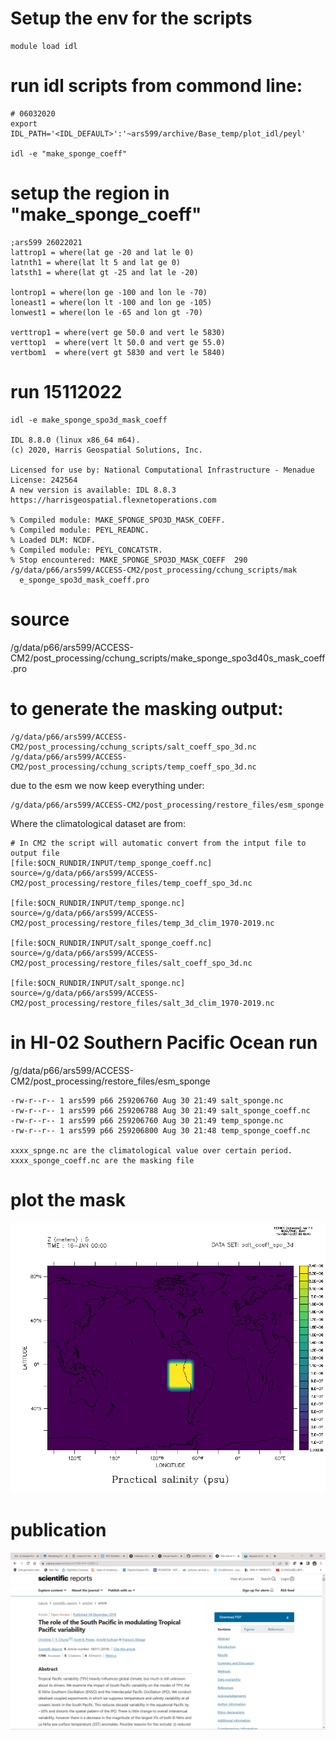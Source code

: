 # Setup the env for the scripts
```
module load idl
```
# run idl scripts from commond line:
```
# 06032020 
export IDL_PATH='<IDL_DEFAULT>':'~ars599/archive/Base_temp/plot_idl/peyl'

idl -e "make_sponge_coeff"
```
# setup the region in "make_sponge_coeff"
```
;ars599 26022021
lattrop1 = where(lat ge -20 and lat le 0)
latnth1 = where(lat lt 5 and lat ge 0)
latsth1 = where(lat gt -25 and lat le -20)

lontrop1 = where(lon ge -100 and lon le -70)
loneast1 = where(lon lt -100 and lon ge -105)
lonwest1 = where(lon le -65 and lon gt -70)

verttrop1 = where(vert ge 50.0 and vert le 5830)
verttop1  = where(vert lt 50.0 and vert ge 55.0)
vertbom1  = where(vert gt 5830 and vert le 5840)
```

# run 15112022
```
idl -e make_sponge_spo3d_mask_coeff

IDL 8.8.0 (linux x86_64 m64).
(c) 2020, Harris Geospatial Solutions, Inc.

Licensed for use by: National Computational Infrastructure - Menadue
License: 242564
A new version is available: IDL 8.8.3
https://harrisgeospatial.flexnetoperations.com

% Compiled module: MAKE_SPONGE_SPO3D_MASK_COEFF.
% Compiled module: PEYL_READNC.
% Loaded DLM: NCDF.
% Compiled module: PEYL_CONCATSTR.
% Stop encountered: MAKE_SPONGE_SPO3D_MASK_COEFF  290 /g/data/p66/ars599/ACCESS-CM2/post_processing/cchung_scripts/mak
  e_sponge_spo3d_mask_coeff.pro
```
# source
/g/data/p66/ars599/ACCESS-CM2/post_processing/cchung_scripts/make_sponge_spo3d40s_mask_coeff.pro

# to generate the masking output:
```
/g/data/p66/ars599/ACCESS-CM2/post_processing/cchung_scripts/salt_coeff_spo_3d.nc
/g/data/p66/ars599/ACCESS-CM2/post_processing/cchung_scripts/temp_coeff_spo_3d.nc
```
due to the esm we now keep everything under:

```
/g/data/p66/ars599/ACCESS-CM2/post_processing/restore_files/esm_sponge
```

Where the climatological dataset are from:
```
# In CM2 the script will automatic convert from the intput file to output file
[file:$OCN_RUNDIR/INPUT/temp_sponge_coeff.nc]
source=/g/data/p66/ars599/ACCESS-CM2/post_processing/restore_files/temp_coeff_spo_3d.nc

[file:$OCN_RUNDIR/INPUT/temp_sponge.nc]
source=/g/data/p66/ars599/ACCESS-CM2/post_processing/restore_files/temp_3d_clim_1970-2019.nc

[file:$OCN_RUNDIR/INPUT/salt_sponge_coeff.nc]
source=/g/data/p66/ars599/ACCESS-CM2/post_processing/restore_files/salt_coeff_spo_3d.nc

[file:$OCN_RUNDIR/INPUT/salt_sponge.nc]
source=/g/data/p66/ars599/ACCESS-CM2/post_processing/restore_files/salt_3d_clim_1970-2019.nc
```


# in HI-02 Southern Pacific Ocean run
/g/data/p66/ars599/ACCESS-CM2/post_processing/restore_files/esm_sponge

```
-rw-r--r-- 1 ars599 p66 259206760 Aug 30 21:49 salt_sponge.nc
-rw-r--r-- 1 ars599 p66 259206788 Aug 30 21:49 salt_sponge_coeff.nc
-rw-r--r-- 1 ars599 p66 259206760 Aug 30 21:49 temp_sponge.nc
-rw-r--r-- 1 ars599 p66 259206800 Aug 30 21:48 temp_sponge_coeff.nc

xxxx_spnge.nc are the climatological value over certain period.
xxxx_sponge_coeff.nc are the masking file
```

# plot the mask
![](https://github.com/ars599/S_Pacific_Clamping_Christine/blob/main/mask_coeff_spo.gif)

# publication
![](https://github.com/ars599/S_Pacific_Clamping_Christine/blob/main/paper.png)
